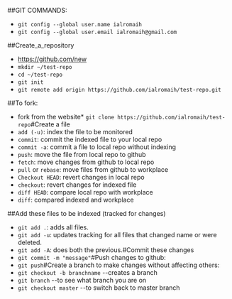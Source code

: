 ##GIT COMMANDS:
* `git config --global user.name ialromaih`
* `git config --global user.email ialromaih@gmail.com`

##Create_a_repository
* https://github.com/new
* `mkdir ~/test-repo`
* `cd ~/test-repo`
* `git init`
* `git remote add origin https://github.com/ialromaih/test-repo.git`

##To fork:
* fork from the website* `git clone https://github.com/ialromaih/test-repo`#Create a file
* `add (-u)`: index the file to be monitored
* `commit`: commit the indexed file to your local repo
* `commit -a`: commit a file to local repo without indexing
* `push`: move the file from local repo to github
* `fetch`: move changes from github to local repo
* `pull` or `rebase`: move files from github to workplace
* `Checkout HEAD`: revert changes in local repo
* `checkout`: revert changes for indexed file
* `diff HEAD`: compare local repo with workplace
* `diff`: compared indexed and workplace

##Add these files to be indexed (tracked for changes)
* `git add .`: adds all files.
* `git add -u`: updates tracking for all files that changed name or were deleted.
* `git add -A`: does both the previous.#Commit these changes
* `git commit -m "message"`#Push changes to github:
* `git push`#Create a branch to make changes without affecting others:
* `git checkout -b branchname` --creates a branch
* `git branch` --to see what branch you are on
* `git checkout master` --to switch back to master branch
